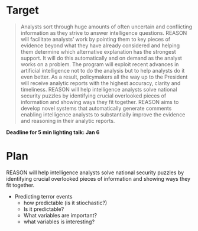 # Target

> Analysts sort through huge amounts of often uncertain and conflicting information as they strive to answer intelligence questions. REASON will facilitate analysts’ work by pointing them to key pieces of evidence beyond what they have already considered and helping them determine which alternative explanation has the strongest support. It will do this automatically and on demand as the analyst works on a problem. The program will exploit recent advances in artificial intelligence not to do the analysis but to help analysts do it even better. As a result, policymakers all the way up to the President will receive analytic reports with the highest accuracy, clarity and timeliness. REASON will help intelligence analysts solve national security puzzles by identifying crucial overlooked pieces of information and showing ways they fit together. REASON aims to develop novel systems that automatically generate comments enabling intelligence analysts to substantially improve the evidence and reasoning in their analytic reports.

**Deadline for 5 min lighting talk: Jan 6**

# Plan

REASON will help intelligence analysts solve national security puzzles by identifying crucial overlooked pieces of information and showing ways they fit together.

+ Predicting terror events
    - how predictable (is it stiochastic?)
    - Is it predictable?
    - What variables are important?
    - what variables is interesting?



